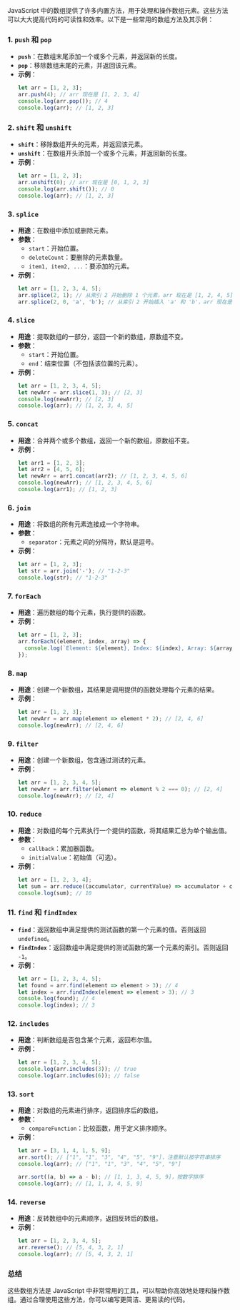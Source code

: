 JavaScript 中的数组提供了许多内置方法，用于处理和操作数组元素。这些方法可以大大提高代码的可读性和效率。以下是一些常用的数组方法及其示例：

### 1. `push` 和 `pop`
- **`push`**：在数组末尾添加一个或多个元素，并返回新的长度。
- **`pop`**：移除数组末尾的元素，并返回该元素。
- **示例**：
  ```javascript
  let arr = [1, 2, 3];
  arr.push(4); // arr 现在是 [1, 2, 3, 4]
  console.log(arr.pop()); // 4
  console.log(arr); // [1, 2, 3]
  ```

### 2. `shift` 和 `unshift`
- **`shift`**：移除数组开头的元素，并返回该元素。
- **`unshift`**：在数组开头添加一个或多个元素，并返回新的长度。
- **示例**：
  ```javascript
  let arr = [1, 2, 3];
  arr.unshift(0); // arr 现在是 [0, 1, 2, 3]
  console.log(arr.shift()); // 0
  console.log(arr); // [1, 2, 3]
  ```

### 3. `splice`
- **用途**：在数组中添加或删除元素。
- **参数**：
  - `start`：开始位置。
  - `deleteCount`：要删除的元素数量。
  - `item1, item2, ...`：要添加的元素。
- **示例**：
  ```javascript
  let arr = [1, 2, 3, 4, 5];
  arr.splice(2, 1); // 从索引 2 开始删除 1 个元素，arr 现在是 [1, 2, 4, 5]
  arr.splice(2, 0, 'a', 'b'); // 从索引 2 开始插入 'a' 和 'b'，arr 现在是 [1, 2, 'a', 'b', 4, 5]
  ```

### 4. `slice`
- **用途**：提取数组的一部分，返回一个新的数组，原数组不变。
- **参数**：
  - `start`：开始位置。
  - `end`：结束位置（不包括该位置的元素）。
- **示例**：
  ```javascript
  let arr = [1, 2, 3, 4, 5];
  let newArr = arr.slice(1, 3); // [2, 3]
  console.log(newArr); // [2, 3]
  console.log(arr); // [1, 2, 3, 4, 5]
  ```

### 5. `concat`
- **用途**：合并两个或多个数组，返回一个新的数组，原数组不变。
- **示例**：
  ```javascript
  let arr1 = [1, 2, 3];
  let arr2 = [4, 5, 6];
  let newArr = arr1.concat(arr2); // [1, 2, 3, 4, 5, 6]
  console.log(newArr); // [1, 2, 3, 4, 5, 6]
  console.log(arr1); // [1, 2, 3]
  ```

### 6. `join`
- **用途**：将数组的所有元素连接成一个字符串。
- **参数**：
  - `separator`：元素之间的分隔符，默认是逗号。
- **示例**：
  ```javascript
  let arr = [1, 2, 3];
  let str = arr.join('-'); // "1-2-3"
  console.log(str); // "1-2-3"
  ```

### 7. `forEach`
- **用途**：遍历数组的每个元素，执行提供的函数。
- **示例**：
  ```javascript
  let arr = [1, 2, 3];
  arr.forEach((element, index, array) => {
    console.log(`Element: ${element}, Index: ${index}, Array: ${array}`);
  });
  ```

### 8. `map`
- **用途**：创建一个新数组，其结果是调用提供的函数处理每个元素的结果。
- **示例**：
  ```javascript
  let arr = [1, 2, 3];
  let newArr = arr.map(element => element * 2); // [2, 4, 6]
  console.log(newArr); // [2, 4, 6]
  ```

### 9. `filter`
- **用途**：创建一个新数组，包含通过测试的元素。
- **示例**：
  ```javascript
  let arr = [1, 2, 3, 4, 5];
  let newArr = arr.filter(element => element % 2 === 0); // [2, 4]
  console.log(newArr); // [2, 4]
  ```

### 10. `reduce`
- **用途**：对数组的每个元素执行一个提供的函数，将其结果汇总为单个输出值。
- **参数**：
  - `callback`：累加器函数。
  - `initialValue`：初始值（可选）。
- **示例**：
  ```javascript
  let arr = [1, 2, 3, 4];
  let sum = arr.reduce((accumulator, currentValue) => accumulator + currentValue, 0); // 10
  console.log(sum); // 10
  ```

### 11. `find` 和 `findIndex`
- **`find`**：返回数组中满足提供的测试函数的第一个元素的值。否则返回 `undefined`。
- **`findIndex`**：返回数组中满足提供的测试函数的第一个元素的索引。否则返回 `-1`。
- **示例**：
  ```javascript
  let arr = [1, 2, 3, 4, 5];
  let found = arr.find(element => element > 3); // 4
  let index = arr.findIndex(element => element > 3); // 3
  console.log(found); // 4
  console.log(index); // 3
  ```

### 12. `includes`
- **用途**：判断数组是否包含某个元素，返回布尔值。
- **示例**：
  ```javascript
  let arr = [1, 2, 3, 4, 5];
  console.log(arr.includes(3)); // true
  console.log(arr.includes(6)); // false
  ```

### 13. `sort`
- **用途**：对数组的元素进行排序，返回排序后的数组。
- **参数**：
  - `compareFunction`：比较函数，用于定义排序顺序。
- **示例**：
  ```javascript
  let arr = [3, 1, 4, 1, 5, 9];
  arr.sort(); // ["1", "1", "3", "4", "5", "9"]，注意默认按字符串排序
  console.log(arr); // ["1", "1", "3", "4", "5", "9"]

  arr.sort((a, b) => a - b); // [1, 1, 3, 4, 5, 9]，按数字排序
  console.log(arr); // [1, 1, 3, 4, 5, 9]
  ```

### 14. `reverse`
- **用途**：反转数组中的元素顺序，返回反转后的数组。
- **示例**：
  ```javascript
  let arr = [1, 2, 3, 4, 5];
  arr.reverse(); // [5, 4, 3, 2, 1]
  console.log(arr); // [5, 4, 3, 2, 1]
  ```

### 总结

这些数组方法是 JavaScript 中非常常用的工具，可以帮助你高效地处理和操作数组。通过合理使用这些方法，你可以编写更简洁、更易读的代码。